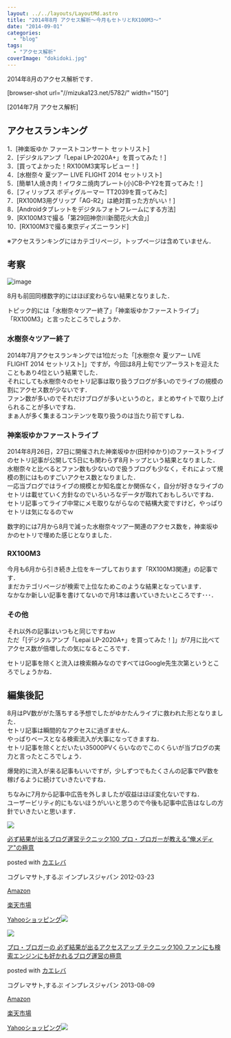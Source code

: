 ```yaml
---
layout: ../../layouts/LayoutMd.astro
title: "2014年8月 アクセス解析～今月もセトリとRX100M3～"
date: "2014-09-01"
categories: 
  - "blog"
tags: 
  - "アクセス解析"
coverImage: "dokidoki.jpg"
---
```


2014年8月のアクセス解析です．

\[browser-shot url="//mizuka123.net/5782/" width="150"\]

[2014年7月 アクセス解析]

## アクセスランキング

1．[神楽坂ゆか ファーストコンサート セットリスト]  
2．[デジタルアンプ「Lepai LP-2020A+」を買ってみた！]  
3．[買ってよかった！RX100M3実写レビュー！]  
4．[水樹奈々 夏ツアー LIVE FLIGHT 2014 セットリスト]  
5．[簡単1人焼き肉！イワタニ焼肉プレート(小)CB-P-Y2を買ってみた！]  
6．[フィリップス ボディグルーマー TT2039を買ってみた]  
7．[RX100M3用グリップ「AG-R2」は絶対買った方がいい！]  
8．[Androidタブレットをデジタルフォトフレームにする方法]  
9．[RX100M3で撮る「第29回神奈川新聞花火大会」]  
10．[RX100M3で撮る東京ディズニーランド]

※アクセスランキングにはカテゴリページ，トップページは含めていません．

## 考察

![image](/wp/images/image.png "image")

8月も前回同様数字的にはほぼ変わらない結果となりました．

トピック的には「水樹奈々ツアー終了」「神楽坂ゆかファーストライブ」「RX100M3」と言ったところでしょうか．

### 水樹奈々ツアー終了

2014年7月アクセスランキングでは1位だった「[水樹奈々 夏ツアー LIVE FLIGHT 2014 セットリスト]」ですが，今回は8月上旬でツアーラストを迎えたこともあり4位という結果でした．  
それにしても水樹奈々のセトリ記事は取り扱うブログが多いのでライブの規模の割にアクセス数が少ないです．  
ファン数が多いのでそれだけブログが多いというのと，まとめサイトで取り上げられることが多いですね．  
まぁ人が多く集まるコンテンツを取り扱うのは当たり前ですしね．

### 神楽坂ゆかファーストライブ

2014年8月26日，27日に開催された神楽坂ゆか(田村ゆかり)のファーストライブのセトリ記事が公開して5日にも関わらず8月トップという結果となりました．  
水樹奈々と比べるとファン数も少ないので扱うブログも少なく，それによって規模の割にはものすごいアクセス数となりました．  
一応当ブログではライブの規模とか知名度とか関係なく，自分が好きなライブのセトリは載せていく方針なのでいろいろなデータが取れておもしろいですね．  
セトリ記事ってライブ中常にメモ取りながらなので結構大変ですけど，やっぱりセトリは気になるのでｗ

数字的には7月から8月で減った水樹奈々ツアー関連のアクセス数を，神楽坂ゆかのセトリで埋めた感じとなりました．

### RX100M3

今月も6月から引き続き上位をキープしております「RX100M3関連」の記事です．  
まだカテゴリページが検索で上位なためこのような結果となっています．  
なかなか新しい記事を書けてないので月1本は書いていきたいところです･･･．

### その他

それ以外の記事はいつもと同じですねｗ  
ただ「[デジタルアンプ「Lepai LP-2020A+」を買ってみた！]」が7月に比べてアクセス数が倍増したの気になるところです．

セトリ記事を除くと流入は検索頼みなのですべてはGoogle先生次第というところでしょうかね．

## 編集後記

8月はPV数ががた落ちする予想でしたがゆかたんライブに救われた形となりました．  
セトリ記事は瞬間的なアクセスに過ぎません．  
やっぱりベースとなる検索流入が大事になってきますね．  
セトリ記事を除くとだいたい35000PVくらいなのでこのくらいが当ブログの実力と言ったところでしょう．

爆発的に流入が来る記事もいいですが，少しずつでもたくさんの記事でPV数を稼げるように続けていきたいですね．

ちなみに7月から記事中広告を外しましたが収益はほぼ変化ないですね．  
ユーザービリティ的にもないほうがいいと思うので今後も記事中広告はなしの方針でいきたいと思います．

[![](/wp/images/51hSOK1-1bL._SL160_.jpg)](https://www.amazon.co.jp/exec/obidos/ASIN/4844331779/mizuka123-22/ref=nosim/)

[必ず結果が出るブログ運営テクニック100 プロ・ブロガーが教える“俺メディア"の極意](https://www.amazon.co.jp/exec/obidos/ASIN/4844331779/mizuka123-22/ref=nosim/)

posted with [カエレバ](http://kaereba.com)

コグレマサト,するぷ インプレスジャパン 2012-03-23

[Amazon](http://www.amazon.co.jp/gp/search?keywords=%95K%82%B8%8C%8B%89%CA%82%AA%8Fo%82%E9%83u%83%8D%83O%89%5E%89c%83e%83N%83j%83b%83N100%20%83v%83%8D%81E%83u%83%8D%83K%81%5B%82%AA%8B%B3%82%A6%82%E9%81g%89%B4%83%81%83f%83B%83A%5C%26quot%3B%82%CC%8B%C9%88%D3&__mk_ja_JP=%83J%83%5E%83J%83i&tag=mizuka123-22 "アマゾン")

[楽天市場](http://hb.afl.rakuten.co.jp/hgc/032b53ee.4b34c5ee.0f4a541e.f440145e/?pc=http%3A%2F%2Fsearch.rakuten.co.jp%2Fsearch%2Fmall%2F%25E5%25BF%2585%25E3%2581%259A%25E7%25B5%2590%25E6%259E%259C%25E3%2581%258C%25E5%2587%25BA%25E3%2582%258B%25E3%2583%2596%25E3%2583%25AD%25E3%2582%25B0%25E9%2581%258B%25E5%2596%25B6%25E3%2583%2586%25E3%2582%25AF%25E3%2583%258B%25E3%2583%2583%25E3%2582%25AF100%2520%25E3%2583%2597%25E3%2583%25AD%25E3%2583%25BB%25E3%2583%2596%25E3%2583%25AD%25E3%2582%25AC%25E3%2583%25BC%25E3%2581%258C%25E6%2595%2599%25E3%2581%2588%25E3%2582%258B%25E2%2580%259C%25E4%25BF%25BA%25E3%2583%25A1%25E3%2583%2587%25E3%2582%25A3%25E3%2582%25A2%255C%2526quot%253B%25E3%2581%25AE%25E6%25A5%25B5%25E6%2584%258F%2F-%2Ff.1-p.1-s.1-sf.0-st.A-v.2%3Fx%3D0%26scid%3Daf_ich_link_urltxt%26m%3Dhttp%3A%2F%2Fm.rakuten.co.jp%2F "楽天市場")

[Yahooショッピング![](//ad.jp.ap.valuecommerce.com/servlet/gifbanner?sid=3066752&pid=881990642)](//ck.jp.ap.valuecommerce.com/servlet/referral?sid=3066752&pid=881990642&vc_url=http%3A%2F%2Fshopping.search.yahoo.co.jp%2Fsearch%3FuIv%3Don%26ei%3DUTF-8%26tab_ex%3Dcommerce%26slider%3D0%26va%3D%25E5%25BF%2585%25E3%2581%259A%25E7%25B5%2590%25E6%259E%259C%25E3%2581%258C%25E5%2587%25BA%25E3%2582%258B%25E3%2583%2596%25E3%2583%25AD%25E3%2582%25B0%25E9%2581%258B%25E5%2596%25B6%25E3%2583%2586%25E3%2582%25AF%25E3%2583%258B%25E3%2583%2583%25E3%2582%25AF100%2520%25E3%2583%2597%25E3%2583%25AD%25E3%2583%25BB%25E3%2583%2596%25E3%2583%25AD%25E3%2582%25AC%25E3%2583%25BC%25E3%2581%258C%25E6%2595%2599%25E3%2581%2588%25E3%2582%258B%25E2%2580%259C%25E4%25BF%25BA%25E3%2583%25A1%25E3%2583%2587%25E3%2582%25A3%25E3%2582%25A2%255C%2526quot%253B%25E3%2581%25AE%25E6%25A5%25B5%25E6%2584%258F "Yahooショッピング")

[![](/wp/images/51iq-KlpLgL._SL160_.jpg)](https://www.amazon.co.jp/exec/obidos/ASIN/4844334417/mizuka123-22/ref=nosim/)

[プロ・ブロガーの 必ず結果が出るアクセスアップ テクニック100 ファンにも検索エンジンにも好かれるブログ運営の極意](https://www.amazon.co.jp/exec/obidos/ASIN/4844334417/mizuka123-22/ref=nosim/)

posted with [カエレバ](http://kaereba.com)

コグレマサト,するぷ インプレスジャパン 2013-08-09

[Amazon](http://www.amazon.co.jp/gp/search?keywords=%83v%83%8D%81E%83u%83%8D%83K%81%5B%82%CC%20%95K%82%B8%8C%8B%89%CA%82%AA%8Fo%82%E9%83A%83N%83Z%83X%83A%83b%83v%20%83e%83N%83j%83b%83N100%20%83t%83%40%83%93%82%C9%82%E0%8C%9F%8D%F5%83G%83%93%83W%83%93%82%C9%82%E0%8DD%82%A9%82%EA%82%E9%83u%83%8D%83O%89%5E%89c%82%CC%8B%C9%88%D3&__mk_ja_JP=%83J%83%5E%83J%83i&tag=mizuka123-22 "アマゾン")

[楽天市場](http://hb.afl.rakuten.co.jp/hgc/032b53ee.4b34c5ee.0f4a541e.f440145e/?pc=http%3A%2F%2Fsearch.rakuten.co.jp%2Fsearch%2Fmall%2F%25E3%2583%2597%25E3%2583%25AD%25E3%2583%25BB%25E3%2583%2596%25E3%2583%25AD%25E3%2582%25AC%25E3%2583%25BC%25E3%2581%25AE%2520%25E5%25BF%2585%25E3%2581%259A%25E7%25B5%2590%25E6%259E%259C%25E3%2581%258C%25E5%2587%25BA%25E3%2582%258B%25E3%2582%25A2%25E3%2582%25AF%25E3%2582%25BB%25E3%2582%25B9%25E3%2582%25A2%25E3%2583%2583%25E3%2583%2597%2520%25E3%2583%2586%25E3%2582%25AF%25E3%2583%258B%25E3%2583%2583%25E3%2582%25AF100%2520%25E3%2583%2595%25E3%2582%25A1%25E3%2583%25B3%25E3%2581%25AB%25E3%2582%2582%25E6%25A4%259C%25E7%25B4%25A2%25E3%2582%25A8%25E3%2583%25B3%25E3%2582%25B8%25E3%2583%25B3%25E3%2581%25AB%25E3%2582%2582%25E5%25A5%25BD%25E3%2581%258B%25E3%2582%258C%25E3%2582%258B%25E3%2583%2596%25E3%2583%25AD%25E3%2582%25B0%25E9%2581%258B%25E5%2596%25B6%25E3%2581%25AE%25E6%25A5%25B5%25E6%2584%258F%2F-%2Ff.1-p.1-s.1-sf.0-st.A-v.2%3Fx%3D0%26scid%3Daf_ich_link_urltxt%26m%3Dhttp%3A%2F%2Fm.rakuten.co.jp%2F "楽天市場")

[Yahooショッピング![](//ad.jp.ap.valuecommerce.com/servlet/gifbanner?sid=3066752&pid=881990642)](//ck.jp.ap.valuecommerce.com/servlet/referral?sid=3066752&pid=881990642&vc_url=http%3A%2F%2Fshopping.search.yahoo.co.jp%2Fsearch%3FuIv%3Don%26ei%3DUTF-8%26tab_ex%3Dcommerce%26slider%3D0%26va%3D%25E3%2583%2597%25E3%2583%25AD%25E3%2583%25BB%25E3%2583%2596%25E3%2583%25AD%25E3%2582%25AC%25E3%2583%25BC%25E3%2581%25AE%2520%25E5%25BF%2585%25E3%2581%259A%25E7%25B5%2590%25E6%259E%259C%25E3%2581%258C%25E5%2587%25BA%25E3%2582%258B%25E3%2582%25A2%25E3%2582%25AF%25E3%2582%25BB%25E3%2582%25B9%25E3%2582%25A2%25E3%2583%2583%25E3%2583%2597%2520%25E3%2583%2586%25E3%2582%25AF%25E3%2583%258B%25E3%2583%2583%25E3%2582%25AF100%2520%25E3%2583%2595%25E3%2582%25A1%25E3%2583%25B3%25E3%2581%25AB%25E3%2582%2582%25E6%25A4%259C%25E7%25B4%25A2%25E3%2582%25A8%25E3%2583%25B3%25E3%2582%25B8%25E3%2583%25B3%25E3%2581%25AB%25E3%2582%2582%25E5%25A5%25BD%25E3%2581%258B%25E3%2582%258C%25E3%2582%258B%25E3%2583%2596%25E3%2583%25AD%25E3%2582%25B0%25E9%2581%258B%25E5%2596%25B6%25E3%2581%25AE%25E6%25A5%25B5%25E6%2584%258F "Yahooショッピング")
